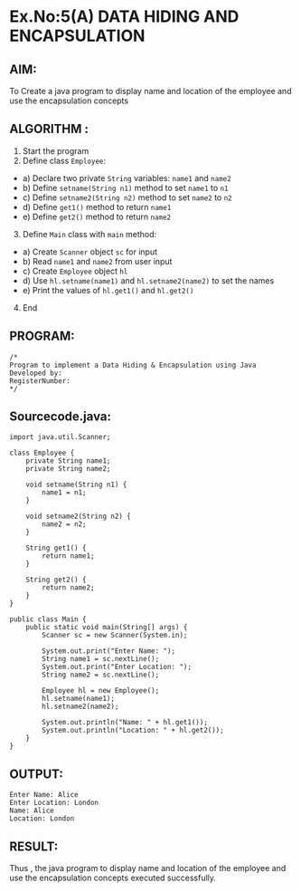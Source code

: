 # Ex.No:5(A)  DATA HIDING AND ENCAPSULATION
## AIM:
To Create a java program to display name and location of the employee and use the encapsulation concepts

## ALGORITHM :
1.  Start the program
2.	Define class `Employee`:
-	a) Declare two private `String` variables: `name1` and `name2`
-	b) Define `setname(String n1)` method to set `name1` to `n1`
-	c) Define `setname2(String n2)` method to set `name2` to `n2`
-	d) Define `get1()` method to return `name1`
-	e) Define `get2()` method to return `name2`
3.	Define `Main` class with `main` method:
-	a) Create `Scanner` object `sc` for input
-	b) Read `name1` and `name2` from user input
-	c) Create ` Employee ` object `hl`
-	d) Use `hl.setname(name1)` and `hl.setname2(name2)` to set the names
-	e) Print the values of `hl.get1()` and `hl.get2()`
4.	End





## PROGRAM:
 ```
/*
Program to implement a Data Hiding & Encapsulation using Java
Developed by: 
RegisterNumber:  
*/
```

## Sourcecode.java:
```
import java.util.Scanner;

class Employee {
    private String name1;
    private String name2;

    void setname(String n1) {
        name1 = n1;
    }

    void setname2(String n2) {
        name2 = n2;
    }

    String get1() {
        return name1;
    }

    String get2() {
        return name2;
    }
}

public class Main {
    public static void main(String[] args) {
        Scanner sc = new Scanner(System.in);

        System.out.print("Enter Name: ");
        String name1 = sc.nextLine();
        System.out.print("Enter Location: ");
        String name2 = sc.nextLine();

        Employee hl = new Employee();
        hl.setname(name1);
        hl.setname2(name2);

        System.out.println("Name: " + hl.get1());
        System.out.println("Location: " + hl.get2());
    }
}
```







## OUTPUT:
```
Enter Name: Alice
Enter Location: London
Name: Alice
Location: London
```




## RESULT:
Thus , the  java program to display name and location of the employee and use the encapsulation concepts executed successfully.
